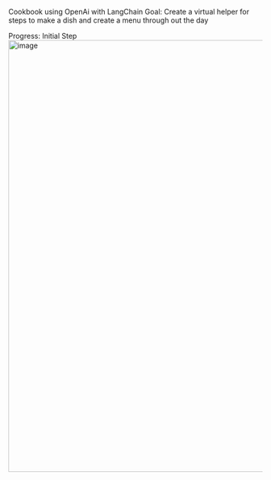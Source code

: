 Cookbook using OpenAi with LangChain
Goal: Create a virtual helper for steps to make a dish and create a menu through out the day

Progress:
Initial Step 
<img width="1678" height="855" alt="image" src="https://github.com/user-attachments/assets/01edee01-e622-4ccb-b0c7-e588be390ecf" />
